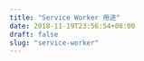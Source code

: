 ```yaml
---
title: "Service Worker 用途"
date: 2018-11-19T23:56:54+08:00
draft: false
slug: "service-worker"
---
```

